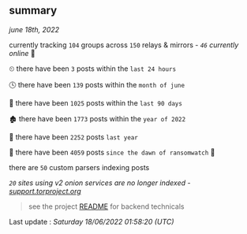 
## summary
_june 18th, 2022_

currently tracking `104` groups across `150` relays & mirrors - _`46` currently online_ 📡

⏲ there have been `3` posts within the `last 24 hours`

🕓 there have been `139` posts within the `month of june`

📅 there have been `1025` posts within the `last 90 days`

🏚 there have been `1773` posts within the `year of 2022`

🚀 there have been `2252` posts `last year`

🦕 there have been `4059` posts `since the dawn of ransomwatch` 🐣

there are `50` custom parsers indexing posts

_`20` sites using v2 onion services are no longer indexed - [support.torproject.org](https://support.torproject.org/onionservices/v2-deprecation/)_

> see the project [README](https://github.com/jmousqueton/ransomwatch#readme) for backend technicals



Last update : _Saturday 18/06/2022 01:58:20 (UTC)_

